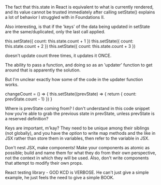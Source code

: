 The fact that this.state in React is equivalent to what is currently rendered, and its value cannot be trusted immediately after calling setState() explains a lot of behavior I struggled with in Foundations II.

Also interesting, is that if the 'keys' of the data being updated in setState are the same/duplicated, only the last call applied.

this.setState({ count: this.state.count + 1 })
this.setState({ count: this.state.count + 2 })
this.setState({ count: this.state.count + 3 })

doesn't update count three times, it updates it ONCE.

The ability to pass a function, and doing so as an 'updater' function to get around that is apparently the solution.

But I'm unclear exactly how some of the code in the updater function works.

changeCount = () => {
  this.setState((prevState) => {
    return { count: prevState.count - 1}
  })
}

Where is prevState coming from? I don't understand in this code snippet how you're able to grab the previous state in prevState, unless prevState is a reserved definition?

Keys are important, m'kay? They need to be unique among their siblings (not globally), and you have the *option* to write map methods and the like in JSX rather than store them in variables, then refer to the variable in JSX.

Don't nest JSX, make components! Make your components as atomic as possible; build and name them for what they do from their own perspective, not the context in which they will be used. Also, don't write components that attempt to modify their own props.

React testing library - GOD KCD is VERBOSE. He can't just give a simple example, he just feels the need to give a simple BOOK.
